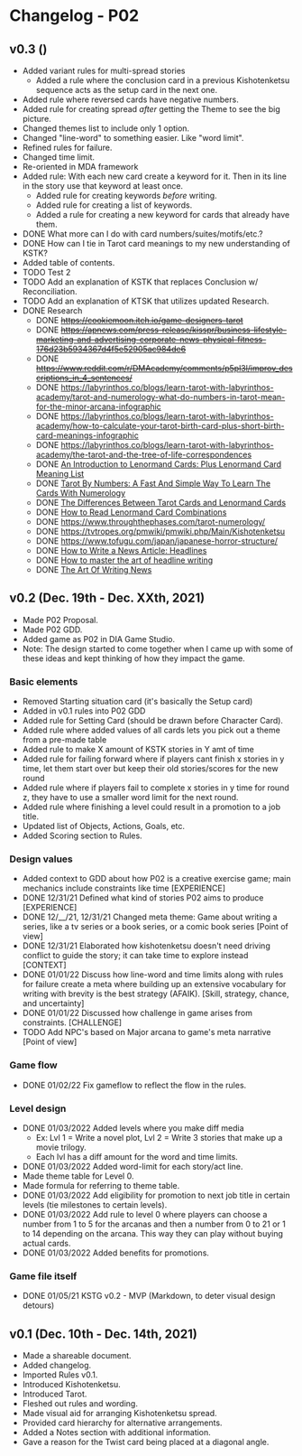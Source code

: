 # Changelog - P02

## v0.3 ()
- Added variant rules for multi-spread stories
  - Added a rule where the conclusion card in a previous Kishotenketsu sequence acts as the setup card in the next one.
- Added rule where reversed cards have negative numbers.
- Added rule for creating spread *after* getting the Theme to see the big picture.
- Changed themes list to include only 1 option.
- Changed "line-word" to something easier. Like "word limit".
- Refined rules for failure.
- Changed time limit.
- Re-oriented in MDA framework
- Added rule: With each new card create a keyword for it. Then in its line in the story use that keyword at least once.
  - Added rule for creating keywords *before* writing.
  - Added rule for creating a list of keywords.
  - Added a rule for creating a new keyword for cards that already have them.
- DONE What more can I do with card numbers/suites/motifs/etc.?
- DONE How can I tie in Tarot card meanings to my new understanding of KSTK?
- Added table of contents.
- TODO Test 2
- TODO Add an explanation of KSTK that replaces Conclusion w/ Reconciliation.
- TODO Add an explanation of KTSK that utilizes updated Research.
- DONE Research
  - DONE ~~https://cookiemoon.itch.io/game-designers-tarot~~
  - DONE ~~https://apnews.com/press-release/kisspr/business-lifestyle-marketing-and-advertising-corporate-news-physical-fitness-176d23b5934367d4f5e52905ac984de6~~
  - DONE ~~https://www.reddit.com/r/DMAcademy/comments/p5pl3l/improv_descriptions_in_4_sentences/~~
  - DONE https://labyrinthos.co/blogs/learn-tarot-with-labyrinthos-academy/tarot-and-numerology-what-do-numbers-in-tarot-mean-for-the-minor-arcana-infographic
  - DONE https://labyrinthos.co/blogs/learn-tarot-with-labyrinthos-academy/how-to-calculate-your-tarot-birth-card-plus-short-birth-card-meanings-infographic
  - DONE https://labyrinthos.co/blogs/learn-tarot-with-labyrinthos-academy/the-tarot-and-the-tree-of-life-correspondences
  - DONE [An Introduction to Lenormand Cards: Plus Lenormand Card Meaning List](https://labyrinthos.co/blogs/learn-tarot-with-labyrinthos-academy/an-introduction-to-lenormand-cards-plus-lenormand-card-meaning-list)
  - DONE [Tarot By Numbers: A Fast And Simple Way To Learn The Cards With Numerology](https://www.biddytarot.com/tarot-by-numbers/)
  - DONE [The Differences Between Tarot Cards and Lenormand Cards](https://labyrinthos.co/blogs/learn-tarot-with-labyrinthos-academy/the-differences-between-tarot-cards-and-lenormand-cards)
  - DONE [How to Read Lenormand Card Combinations](https://labyrinthos.co/blogs/learn-tarot-with-labyrinthos-academy/how-to-read-lenormand-card-combinations)
  - DONE https://www.throughthephases.com/tarot-numerology/
  - DONE https://tvtropes.org/pmwiki/pmwiki.php/Main/Kishotenketsu 
  - DONE https://www.tofugu.com/japan/japanese-horror-structure/ 
  - DONE [How to Write a News Article: Headlines](https://spcollege.libguides.com/c.php?g=254319&p=1695321)
  - DONE [How to master the art of headline writing](https://www.mediamatters-pr.co.uk/blog/master-art-headline-writing/)
  - DONE [The Art Of Writing News](https://www.dailywritingtips.com/the-art-of-writing-news/)

## v0.2 (Dec. 19th - Dec. XXth, 2021)
- Made P02 Proposal.
- Made P02 GDD.
- Added game as P02 in DIA Game Studio.
- Note: The design started to come together when I came up with some of these ideas and kept thinking of how they impact the game.

### Basic elements
- Removed Starting situation card (it's basically the Setup card)
- Added in v0.1 rules into P02 GDD
- Added rule for Setting Card (should be drawn before Character Card).
- Added rule where added values of all cards lets you pick out a theme from a pre-made table
- Added rule to make X amount of KSTK stories in Y amt of time
- Added rule for failing forward where if players cant finish x stories in y time, let them start over but keep their old stories/scores for the new round
- Added rule where if players fail to complete x stories in y time for round z, they have to use a smaller word limit for the next round. 
- Added rule where finishing a level could result in a promotion to a job title.
- Updated list of Objects, Actions, Goals, etc.
- Added Scoring section to Rules.

### Design values
- Added context to GDD about how P02 is a creative exercise game; main mechanics include constraints like time [EXPERIENCE]
- DONE 12/31/21 Defined what kind of stories P02 aims to produce [EXPERIENCE]
- DONE 12/__/21, 12/31/21 Changed meta theme: Game about writing a series, like a tv series or a book series, or a comic book series [Point of view]
- DONE 12/31/21 Elaborated how kishotenketsu doesn't need driving conflict to guide the story; it can take time to explore instead [CONTEXT]
- DONE 01/01/22 Discuss how line-word and time limits along with rules for failure create a meta where building up an extensive vocabulary for writing with brevity is the best strategy (AFAIK). [Skill, strategy, chance, and uncertainty]
- DONE 01/01/22 Discussed how challenge in game arises from constraints. [CHALLENGE]
- TODO Add NPC's based on Major arcana to game's meta narrative [Point of view]

### Game flow
- DONE 01/02/22 Fix gameflow to reflect the flow in the rules.

### Level design
- DONE 01/03/2022 Added levels where you make diff media
  - Ex: Lvl 1 = Write a novel plot, Lvl 2 = Write 3 stories that make up a movie trilogy.
  - Each lvl has a diff amount for the word and time limits.
- DONE 01/03/2022 Added word-limit for each story/act line.
- Made theme table for Level 0.
- Made formula for referring to theme table.
- DONE 01/03/2022 Add eligibility for promotion to next job title in certain levels (tie milestones to certain levels).
- DONE 01/03/2022 Add rule to level 0 where players can choose a number from 1 to 5 for the arcanas and then a number from 0 to 21 or 1 to 14 depending on the arcana. This way they can play without buying actual cards.
- DONE 01/03/2022 Added benefits for promotions.

### Game file itself
- DONE 01/05/21 KSTG v0.2 - MVP (Markdown, to deter visual design detours)

## v0.1 (Dec. 10th - Dec. 14th, 2021)
- Made a shareable document. 
- Added changelog. 
- Imported Rules v0.1. 
- Introduced Kishotenketsu.
- Introduced Tarot. 
- Fleshed out rules and wording. 
- Made visual aid for arranging Kishotenketsu spread.
- Provided card hierarchy for alternative arrangements. 
- Added a Notes section with additional information. 
- Gave a reason for the Twist card being placed at a diagonal angle. 